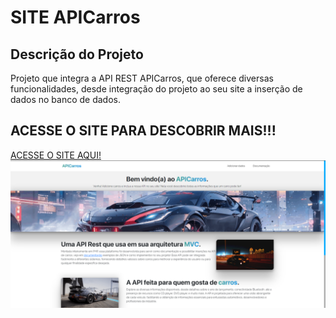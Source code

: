 # SITE APICarros
## Descrição do Projeto
Projeto que integra a API REST APICarros, que oferece diversas funcionalidades, desde integração do projeto ao seu site a inserção de dados no banco de dados. <br>
## ACESSE O SITE PARA DESCOBRIR MAIS!!!
<a href="https://consumo-api-carros.vercel.app/">ACESSE O SITE AQUI!</a>
<img src="src/assets/projeto.png">


